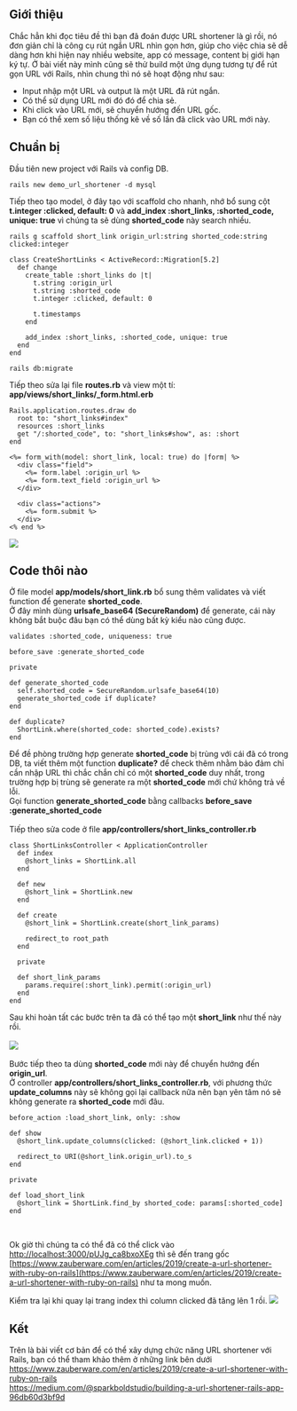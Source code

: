 ## Giới thiệu
Chắc hẳn khi đọc tiêu đề thì bạn đã đoán được URL shortener là gì rồi, nó đơn giản chỉ là công cụ rút ngắn URL nhìn gọn hơn, giúp cho việc chia sẽ dễ dàng hơn khi hiện nay nhiều website, app có message, content bị giới hạn ký tự. Ở bài viết này mình cũng sẽ thử build một ứng dụng tương tự để rút gọn URL với Rails, nhìn chung thì nó sẽ hoạt động như sau:
* Input nhập một URL và output là một URL đã rút ngắn. 
* Có thể sử dụng URL mới đó đó để chia sẻ. 
* Khi click vào URL mới, sẽ chuyển hướng đến URL gốc.
* Bạn có thể xem số liệu thống kê về số lần đã click vào URL mới này.
## Chuẩn bị
Đầu tiên new project với Rails và config DB.
```
rails new demo_url_shortener -d mysql
```
Tiếp theo tạo model, ở đây tạo với scaffold cho nhanh, nhớ bổ sung cột **t.integer :clicked, default: 0** và **add_index :short_links, :shorted_code, unique: true** vì chúng ta sẽ dùng **shorted_code** này search nhiều.
```hiều
rails g scaffold short_link origin_url:string shorted_code:string clicked:integer
```
```
class CreateShortLinks < ActiveRecord::Migration[5.2]
  def change
    create_table :short_links do |t|
      t.string :origin_url
      t.string :shorted_code
      t.integer :clicked, default: 0

      t.timestamps
    end

    add_index :short_links, :shorted_code, unique: true
  end
end
```
```
rails db:migrate
```
Tiếp theo sửa lại file **routes.rb**  và view một tí: **app/views/short_links/_form.html.erb**
```
Rails.application.routes.draw do
  root to: "short_links#index"
  resources :short_links
  get "/:shorted_code", to: "short_links#show", as: :short
end
```
```
<%= form_with(model: short_link, local: true) do |form| %>
  <div class="field">
    <%= form.label :origin_url %>
    <%= form.text_field :origin_url %>
  </div>

  <div class="actions">
    <%= form.submit %>
  </div>
<% end %>
```
![](https://images.viblo.asia/a54824a3-f2c0-4bbd-b299-43b1fe70ce01.png)
## Code thôi nào
Ở file model **app/models/short_link.rb** bổ sung thêm validates và viết function để generate **shorted_code**. <br>Ở đây mình dùng **urlsafe_base64 (SecureRandom)** để generate, cái này không bắt buộc đâu bạn có thể dùng bất kỳ kiểu nào cũng được.<br>
```
validates :shorted_code, uniqueness: true

before_save :generate_shorted_code

private

def generate_shorted_code
  self.shorted_code = SecureRandom.urlsafe_base64(10)
  generate_shorted_code if duplicate?
end

def duplicate?
  ShortLink.where(shorted_code: shorted_code).exists?
end
```
Để đề phòng trường hợp generate **shorted_code** bị trùng với cái đã có trong DB, ta viết thêm một function **duplicate?** để check thêm nhằm bảo đảm chỉ cần nhập URL thì chắc chắn chỉ có một **shorted_code** duy nhất, trong trường hợp bị trùng sẽ 
generate ra một **shorted_code** mới chứ không trả về lỗi.<br>
Gọi function **generate_shorted_code** bằng callbacks **before_save :generate_shorted_code**<br><br>
Tiếp theo sửa code ở file **app/controllers/short_links_controller.rb**
```
class ShortLinksController < ApplicationController
  def index
    @short_links = ShortLink.all
  end
  
  def new
    @short_link = ShortLink.new
  end

  def create
    @short_link = ShortLink.create(short_link_params)

    redirect_to root_path
  end

  private

  def short_link_params
    params.require(:short_link).permit(:origin_url)
  end
end
```
Sau khi hoàn tất các bước trên ta đã có thể tạo một **short_link** như thế này rồi.<br><br>
![](https://images.viblo.asia/f2872d71-1d9f-4ea5-8836-0c46ffe2f3f8.png)
<br><br>
Bước tiếp theo ta dùng **shorted_code** mới này để chuyển hướng đến **origin_url**. <br>
Ở controller
**app/controllers/short_links_controller.rb**, với phương thức **update_columns** này sẽ không gọi lại callback nữa nên bạn yên tâm nó sẽ không generate ra **shorted_code** mới đâu.
```
before_action :load_short_link, only: :show

def show
  @short_link.update_columns(clicked: (@short_link.clicked + 1))

  redirect_to URI(@short_link.origin_url).to_s
end

private

def load_short_link
  @short_link = ShortLink.find_by shorted_code: params[:shorted_code]
end
```
<br>

Ok giờ thì chúng ta có thể đã có thể click vào 
[http://localhost:3000/pUJg_ca8bxoXEg](http://localhost:3000/pUJg_ca8bxoXEg)
thì sẽ đến trang gốc 
[https://www.zauberware.com/en/articles/2019/create-a-url-shortener-with-ruby-on-rails](https://www.zauberware.com/en/articles/2019/create-a-url-shortener-with-ruby-on-rails) như ta mong muốn.

Kiểm tra lại khi quay lại trang index thì column clicked đã tăng lên 1 rồi.
![](https://images.viblo.asia/19203e08-f1a8-4d5b-aa7c-210f6ffb33c0.png)

## Kết
Trên là bài viết cơ bản để có thể xây dựng chức năng URL shortener với Rails, bạn có thể tham khảo thêm ở những link bên dưới<br>
https://www.zauberware.com/en/articles/2019/create-a-url-shortener-with-ruby-on-rails<br>
https://medium.com/@sparkboldstudio/building-a-url-shortener-rails-app-96db60d3bf9d